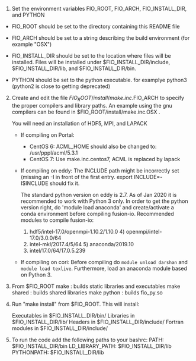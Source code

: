 1. Set the environment variables FIO_ROOT, FIO_ARCH, FIO_INSTALL_DIR, and PYTHON
  * FIO_ROOT should be set to the directory containing this README
  file
  * FIO_ARCH should be set to a string describing the build
  environment (for example "OSX")
  * FIO_INSTALL_DIR should be set to the location where files will be
  installed.  Files will be installed under
  $FIO_INSTALL_DIR/include, $FIO_INSTALL_DIR/lib, and
  $FIO_INSTALL_DIR/bin.

  * PYTHON should be set to the python executable. for examplye python3 (python2 is 
  close to getting deprecated)


2. Create and edit the file $FIO_ROOT/install/make.inc.$FIO_ARCH
   to specify the proper compilers and library paths.  An example
   using the gnu compilers can be found in
   $FIO_ROOT/install/make.inc.OSX .

   You will need an installation of HDF5, MPI, and LAPACK

   * If compiling on Portal:
     * CentOS 6:
       ACML_HOME should also be changed to: /usr/pppl/acml/5.3.1
     * CentOS 7:
       Use make.inc.centos7, ACML is replaced by lapack
   * If compiling on eddy:
     The INCLUDE path might be incorrectly set (missing an -I 
     in front of the first entry. export INCLUDE=-I$INCLUDE should fix it.

     The standard python version on eddy is 2.7. As of Jan 2020 it is recommended
     to work with Python 3 only. In order to get the python version right, do
     'module load anaconda' and create/activate a conda environment before
     compiling fusion-io.
     Recommended modules to compile fusion-io:
       1) hdf5/intel-17.0/openmpi-1.10.2/1.10.0   4) openmpi/intel-17.0/3.0.0/64
       2) intel-mkl/2017.4/5/64                   5) anaconda/2019.10
       3) intel/17.0/64/17.0.5.239
   * If compiling on cori:
     Before compiling do `module unload darshan` and `module load texlive`.
     Furthermore, load an anaconda module based on Python 3.


3. From $FIO_ROOT
   make : builds static libraries and executables
   make shared : builds shared libraries
   make python : builds fio_py.so


4. Run "make install" from $FIO_ROOT.  This will install:
   
   Executables in     $FIO_INSTALL_DIR/bin/
   Libraries in       $FIO_INSTALL_DIR/lib/
   Headers in         $FIO_INSTALL_DIR/include/
   Fortran modules in $FIO_INSTALL_DIR/include/

5. To run the code add the following paths to your bashrc:
    PATH:             $FIO_INSTALL_DIR/bin
    LD_LIBRARY_PATH:  $FIO_INSTALL_DIR/lib
    PYTHONPATH:       $FIO_INSTALL_DIR/lib
